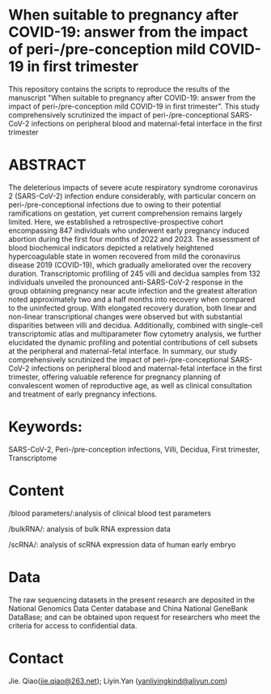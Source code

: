 # When suitable to pregnancy after COVID-19: answer from the impact of peri-/pre-conception mild COVID-19 in first trimester
This repository contains the scripts to reproduce the results of the manuscript "When suitable to pregnancy after COVID-19: answer from the impact of peri-/pre-conception mild COVID-19 in first trimester".
This study comprehensively scrutinized the impact of peri-/pre-conceptional SARS-CoV-2 infections on peripheral blood and maternal-fetal interface in the first trimester

# ABSTRACT
The deleterious impacts of severe acute respiratory syndrome coronavirus 2 (SARS-CoV-2) infection endure considerably, with particular concern on peri-/pre-conceptional infections due to owing to their potential ramifications on gestation, yet current comprehension remains largely limited. Here, we established a retrospective-prospective cohort encompassing 847 individuals who underwent early pregnancy induced abortion during the first four months of 2022 and 2023. The assessment of blood biochemical indicators depicted a relatively heightened hypercoagulable state in women recovered from mild the coronavirus disease 2019 (COVID-19), which gradually ameliorated over the recovery duration. Transcriptomic profiling of 245 villi and decidua samples from 132 individuals unveiled the pronounced anti-SARS-CoV-2 response in the group obtaining pregnancy near acute infection and the greatest alteration noted approximately two and a half months into recovery when compared to the uninfected group. With elongated recovery duration, both linear and non-linear transcriptional changes were observed but with substantial disparities between villi and decidua. Additionally, combined with single-cell transcriptomic atlas and multiparameter flow cytometry analysis, we further elucidated the dynamic profiling and potential contributions of cell subsets at the peripheral and maternal-fetal interface. In summary, our study comprehensively scrutinized the impact of peri-/pre-conceptional SARS-CoV-2 infections on peripheral blood and maternal-fetal interface in the first trimester, offering valuable reference for pregnancy planning of convalescent women of reproductive age, as well as clinical consultation and treatment of early pregnancy infections.

# Keywords:
SARS-CoV-2, Peri-/pre-conception infections, Villi, Decidua, First trimester, Transcriptome

# Content
/blood  parameters/:analysis of clinical blood test parameters

/bulkRNA/: analysis of bulk RNA expression data

/scRNA/: analysis of scRNA expression data of human early embryo

# Data
The raw sequencing datasets in the present research are deposited in the National Genomics Data Center database and China National GeneBank DataBase; and can be obtained upon request for researchers who meet the criteria for access to confidential data.

# Contact
Jie. Qiao(jie.qiao@263.net); Liyin.Yan (yanliyingkind@aliyun.com)

